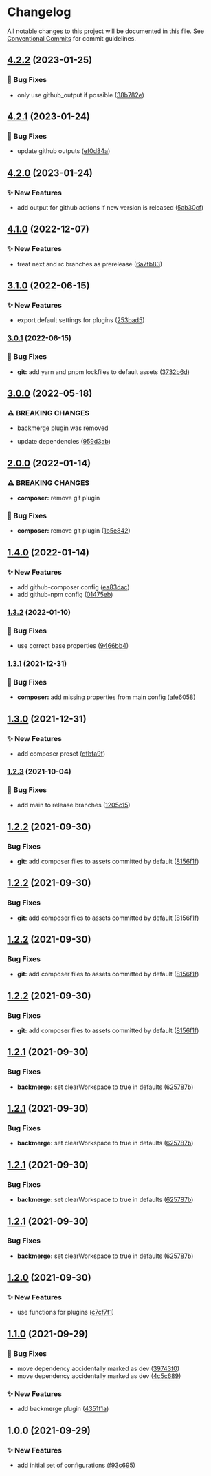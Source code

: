 # Changelog

All notable changes to this project will be documented in this file. See
[Conventional Commits](https://conventionalcommits.org) for commit guidelines.

## [4.2.2](https://github.com/myparcelnl/semantic-release-config/compare/v4.2.1...v4.2.2) (2023-01-25)


### :bug: Bug Fixes

* only use github_output if possible ([38b782e](https://github.com/myparcelnl/semantic-release-config/commit/38b782ed624116c879e8386861c8ba514f757faf))

## [4.2.1](https://github.com/myparcelnl/semantic-release-config/compare/v4.2.0...v4.2.1) (2023-01-24)


### :bug: Bug Fixes

* update github outputs ([ef0d84a](https://github.com/myparcelnl/semantic-release-config/commit/ef0d84a65409a428c255e1d3bac3ea2e5d7f10bd))

## [4.2.0](https://github.com/myparcelnl/semantic-release-config/compare/v4.1.0...v4.2.0) (2023-01-24)


### :sparkles: New Features

* add output for github actions if new version is released ([5ab30cf](https://github.com/myparcelnl/semantic-release-config/commit/5ab30cf61ea6b6acd95fad34f57ccba6364a375e))

## [4.1.0](https://github.com/myparcelnl/semantic-release-config/compare/v4.0.0...v4.1.0) (2022-12-07)


### :sparkles: New Features

* treat next and rc branches as prerelease ([6a7fb83](https://github.com/myparcelnl/semantic-release-config/commit/6a7fb8378c342694c5a1c7d90f94d01dac3cb755))

## [3.1.0](https://github.com/myparcelnl/semantic-release-config/compare/v3.0.1...v3.1.0) (2022-06-15)


### :sparkles: New Features

* export default settings for plugins ([253bad5](https://github.com/myparcelnl/semantic-release-config/commit/253bad5240c693de08fd68a4405628f845e5685c))

### [3.0.1](https://github.com/myparcelnl/semantic-release-config/compare/v3.0.0...v3.0.1) (2022-06-15)


### :bug: Bug Fixes

* **git:** add yarn and pnpm lockfiles to default assets ([3732b6d](https://github.com/myparcelnl/semantic-release-config/commit/3732b6d2e53d5c82902d1d822e537f1d4083c26c))

## [3.0.0](https://github.com/myparcelnl/semantic-release-config/compare/v2.0.0...v3.0.0) (2022-05-18)


### ⚠ BREAKING CHANGES

* backmerge plugin was removed

* update dependencies ([959d3ab](https://github.com/myparcelnl/semantic-release-config/commit/959d3ab8e220683299de830deb5a31c036232aa1))

## [2.0.0](https://github.com/myparcelnl/semantic-release-config/compare/v1.4.0...v2.0.0) (2022-01-14)


### ⚠ BREAKING CHANGES

* **composer:** remove git plugin

### :bug: Bug Fixes

* **composer:** remove git plugin ([1b5e842](https://github.com/myparcelnl/semantic-release-config/commit/1b5e842afaf7c290ad2bb1eca897320ee4f52f71))

## [1.4.0](https://github.com/myparcelnl/semantic-release-config/compare/v1.3.2...v1.4.0) (2022-01-14)


### :sparkles: New Features

* add github-composer config ([ea83dac](https://github.com/myparcelnl/semantic-release-config/commit/ea83dacbd91909e34cafb4a67969153c691ed279))
* add github-npm config ([01475eb](https://github.com/myparcelnl/semantic-release-config/commit/01475eb1e0675292afbb20b324795fbfcc1484df))

### [1.3.2](https://github.com/myparcelnl/semantic-release-config/compare/v1.3.1...v1.3.2) (2022-01-10)


### :bug: Bug Fixes

* use correct base properties ([9466bb4](https://github.com/myparcelnl/semantic-release-config/commit/9466bb4fded23ef9eabd6145d1a26e8b9d7165ba))

### [1.3.1](https://github.com/myparcelnl/semantic-release-config/compare/v1.3.0...v1.3.1) (2021-12-31)


### :bug: Bug Fixes

* **composer:** add missing properties from main config ([afe6058](https://github.com/myparcelnl/semantic-release-config/commit/afe605858dfdca7a96aca6e8f3971225da93a57b))

## [1.3.0](https://github.com/myparcelnl/semantic-release-config/compare/v1.2.3...v1.3.0) (2021-12-31)


### :sparkles: New Features

* add composer preset ([dfbfa9f](https://github.com/myparcelnl/semantic-release-config/commit/dfbfa9f2182aa1c960bb793a455be5ec1fde406c))

### [1.2.3](https://github.com/myparcelnl/semantic-release-config/compare/v1.2.2...v1.2.3) (2021-10-04)


### :bug: Bug Fixes

* add main to release branches ([1205c15](https://github.com/myparcelnl/semantic-release-config/commit/1205c15f4729a3864af8ca61898a76be666ebe3d))

## [1.2.2](https://github.com/myparcelnl/semantic-release-config/compare/v1.2.1...v1.2.2) (2021-09-30)


### Bug Fixes

* **git:** add composer files to assets committed by default ([8156f1f](https://github.com/myparcelnl/semantic-release-config/commit/8156f1fc0e20f3d577ee2c53d8724be1556556a4))





## [1.2.2](https://github.com/myparcelnl/semantic-release-config/compare/v1.2.1...v1.2.2) (2021-09-30)


### Bug Fixes

* **git:** add composer files to assets committed by default ([8156f1f](https://github.com/myparcelnl/semantic-release-config/commit/8156f1fc0e20f3d577ee2c53d8724be1556556a4))

## [1.2.2](https://github.com/myparcelnl/semantic-release-config/compare/v1.2.1...v1.2.2) (2021-09-30)


### Bug Fixes

* **git:** add composer files to assets committed by default ([8156f1f](https://github.com/myparcelnl/semantic-release-config/commit/8156f1fc0e20f3d577ee2c53d8724be1556556a4))





## [1.2.2](https://github.com/myparcelnl/semantic-release-config/compare/v1.2.1...v1.2.2) (2021-09-30)


### Bug Fixes

* **git:** add composer files to assets committed by default ([8156f1f](https://github.com/myparcelnl/semantic-release-config/commit/8156f1fc0e20f3d577ee2c53d8724be1556556a4))

## [1.2.1](https://github.com/myparcelnl/semantic-release-config/compare/v1.2.0...v1.2.1) (2021-09-30)


### Bug Fixes

* **backmerge:** set clearWorkspace to true in defaults ([625787b](https://github.com/myparcelnl/semantic-release-config/commit/625787b6d5e79daf0f8c50a166e194ca5ace5ccd))





## [1.2.1](https://github.com/myparcelnl/semantic-release-config/compare/v1.2.0...v1.2.1) (2021-09-30)


### Bug Fixes

* **backmerge:** set clearWorkspace to true in defaults ([625787b](https://github.com/myparcelnl/semantic-release-config/commit/625787b6d5e79daf0f8c50a166e194ca5ace5ccd))

## [1.2.1](https://github.com/myparcelnl/semantic-release-config/compare/v1.2.0...v1.2.1) (2021-09-30)


### Bug Fixes

* **backmerge:** set clearWorkspace to true in defaults ([625787b](https://github.com/myparcelnl/semantic-release-config/commit/625787b6d5e79daf0f8c50a166e194ca5ace5ccd))





## [1.2.1](https://github.com/myparcelnl/semantic-release-config/compare/v1.2.0...v1.2.1) (2021-09-30)


### Bug Fixes

* **backmerge:** set clearWorkspace to true in defaults ([625787b](https://github.com/myparcelnl/semantic-release-config/commit/625787b6d5e79daf0f8c50a166e194ca5ace5ccd))

## [1.2.0](https://github.com/myparcelnl/semantic-release-config/compare/v1.1.0...v1.2.0) (2021-09-30)


### :sparkles: New Features

* use functions for plugins ([c7cf7f1](https://github.com/myparcelnl/semantic-release-config/commit/c7cf7f12e57b61f29c7168812356a24812d6d3b9))

## [1.1.0](https://github.com/myparcelnl/semantic-release-config/compare/v1.0.0...v1.1.0) (2021-09-29)


### :bug: Bug Fixes

* move dependency accidentally marked as dev ([39743f0](https://github.com/myparcelnl/semantic-release-config/commit/39743f0113e785ad85ec682c54cae0e970ef7610))
* move dependency accidentally marked as dev ([4c5c689](https://github.com/myparcelnl/semantic-release-config/commit/4c5c6891ed30bfecf2280b0ac442d822025b8232))


### :sparkles: New Features

* add backmerge plugin ([4351f1a](https://github.com/myparcelnl/semantic-release-config/commit/4351f1a1881bbc41960897baeaff18f68d48f237))

## 1.0.0 (2021-09-29)


### :sparkles: New Features

* add initial set of configurations ([f93c695](https://github.com/myparcelnl/semantic-release-config/commit/f93c695bf572a4c98387458e8843c6f12a3f105e))
